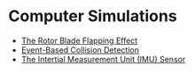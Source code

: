 # Computer Simulations

- [The Rotor Blade Flapping Effect](./The_Rotor_Blade_Flapping_Effect.md)
- [Event-Based Collision Detection](./Event-Based_Collision_Detection.md)
- [The Intertial Measurement Unit (IMU) Sensor](./The_Intertial_Measurement_Unit_(IMU)_Sensor.md)
